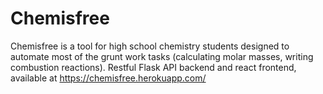 # Chemisfree
Chemisfree is a tool for high school chemistry students designed to automate most of the grunt work tasks (calculating molar masses, writing combustion reactions). Restful Flask API backend and react frontend, available at https://chemisfree.herokuapp.com/
